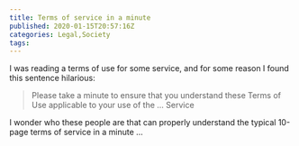 ```yaml
---
title: Terms of service in a minute
published: 2020-01-15T20:57:16Z
categories: Legal,Society
tags: 
---
```


I was reading a terms of use for some service, and for some reason I found this sentence hilarious:
<blockquote>
Please take a minute to ensure that you understand these Terms of Use applicable to your use of the ... Service</blockquote>
I wonder who these people are that can properly understand the typical 10-page terms of service in a minute ...

